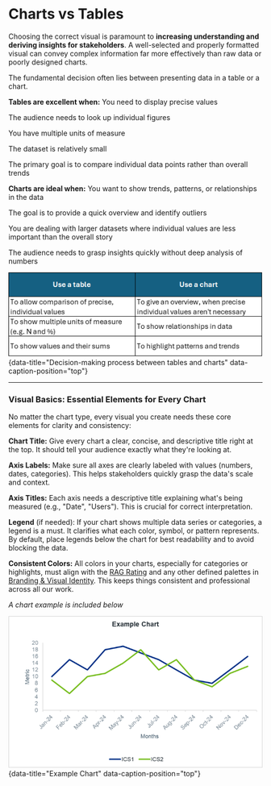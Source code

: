 
# Charts vs Tables

Choosing the correct visual is paramount to **increasing understanding and deriving insights for stakeholders**. A well-selected and properly formatted visual can convey complex information far more effectively than raw data or poorly designed charts.

The fundamental decision often lies between presenting data in a table or a chart.

**Tables are excellent when:**
You need to display precise values

The audience needs to look up individual figures

You have multiple units of measure

The dataset is relatively small

The primary goal is to compare individual data points rather than overall trends

**Charts are ideal when:**
You want to show trends, patterns, or relationships in the data

The goal is to provide a quick overview and identify outliers

You are dealing with larger datasets where individual values are less important than the overall story

The audience needs to grasp insights quickly without deep analysis of numbers


![Decision-making process between tables and charts](images/tabe_vs_chart.png "Decision-making process between tables and charts"){data-title="Decision-making process between tables and charts" data-caption-position="top"}

---

### Visual Basics: Essential Elements for Every Chart
 
No matter the chart type, every visual you create needs these core elements for clarity and consistency:

**Chart Title:** Give every chart a clear, concise, and descriptive title right at the top. It should tell your audience exactly what they're looking at.

**Axis Labels:** Make sure all axes are clearly labeled with values (numbers, dates, categories). This helps stakeholders quickly grasp the data's scale and context.

**Axis Titles:** Each axis needs a descriptive title explaining what's being measured (e.g., "Date", "Users"). This is crucial for correct interpretation.

**Legend** (if needed): If your chart shows multiple data series or categories, a legend is a must. It clarifies what each color, symbol, or pattern represents. By default, place legends below the chart for best readability and to avoid blocking the data.

**Consistent Colors:** All colors in your charts, especially for categories or highlights, must align with the [RAG Rating](rag_rating.md) and any other defined palettes in [Branding & Visual Identity](branding_visual.md). This keeps things consistent and professional across all our work.
 
*A chart example is included below*

 ![Example Chart](images/chart_example.png "Example Chart"){data-title="Example Chart" data-caption-position="top"}





